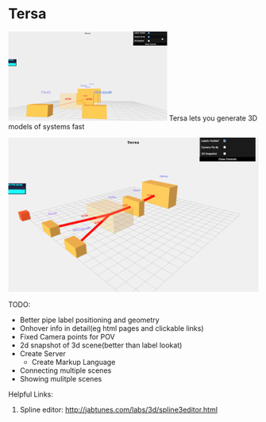 Tersa
===

![Tersa Example Voxel3.html](/docs/images/tersa_demo.gif?raw=true "Tersa Demo Gif")
Tersa lets you generate 3D models of systems fast

![Tersa Example Voxel3.html](/docs/images/tersa-basic.png?raw=true "Tersa Example Map")

TODO:

- Better pipe label positioning and geometry
- Onhover info in detail(eg html pages and clickable links)
- Fixed Camera points for POV
- 2d snapshot of 3d scene(better than label lookat)
- Create Server
  - Create Markup Language
- Connecting multiple scenes
- Showing mulitple scenes


Helpful Links:
1. Spline editor: http://jabtunes.com/labs/3d/spline3editor.html

